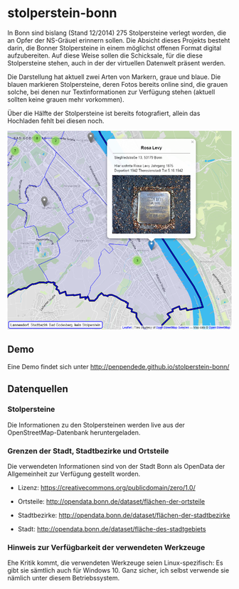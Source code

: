 # stolperstein-bonn

In Bonn sind bislang (Stand 12/2014) 275 Stolpersteine verlegt worden,
die an Opfer der NS-Gräuel erinnern sollen. Die Absicht dieses Projekts
besteht darin, die Bonner Stolpersteine in einem möglichst offenen
Format digital aufzubereiten. Auf diese Weise sollen die Schicksale, für
die diese Stolpersteine stehen, auch in der der virtuellen Datenwelt
präsent werden. 

Die Darstellung hat aktuell zwei Arten von Markern, graue und blaue. Die
blauen markieren Stolpersteine, deren Fotos bereits online sind, die
grauen solche, bei denen nur Textinformationen zur Verfügung stehen
(aktuell sollten keine grauen mehr vorkommen).

Über die Hälfte der Stolpersteine ist bereits fotografiert, allein das
Hochladen fehlt bei diesen noch.

![Wie die Darstellung aussieht](files/screenshot.png)

## Demo

Eine Demo findet sich unter
http://penpendede.github.io/stolperstein-bonn/

## Datenquellen

### Stolpersteine

Die Informationen zu den Stolpersteinen werden live aus der
OpenStreetMap-Datenbank heruntergeladen.

### Grenzen der Stadt, Stadtbezirke und Ortsteile

Die verwendeten Informationen sind von der Stadt Bonn als OpenData der
Allgemeinheit zur Verfügung gestellt worden.

* Lizenz: https://creativecommons.org/publicdomain/zero/1.0/

* Ortsteile: http://opendata.bonn.de/dataset/flächen-der-ortsteile

* Stadtbezirke: http://opendata.bonn.de/dataset/flächen-der-stadtbezirke

* Stadt: http://opendata.bonn.de/dataset/fläche-des-stadtgebiets

### Hinweis zur Verfügbarkeit der verwendeten Werkzeuge

Ehe Kritik kommt, die verwendeten Werkzeuge seien Linux-spezifisch: Es
gibt sie sämtlich auch für Windows 10. Ganz sicher, ich selbst verwende
sie nämlich unter diesem Betriebssystem.